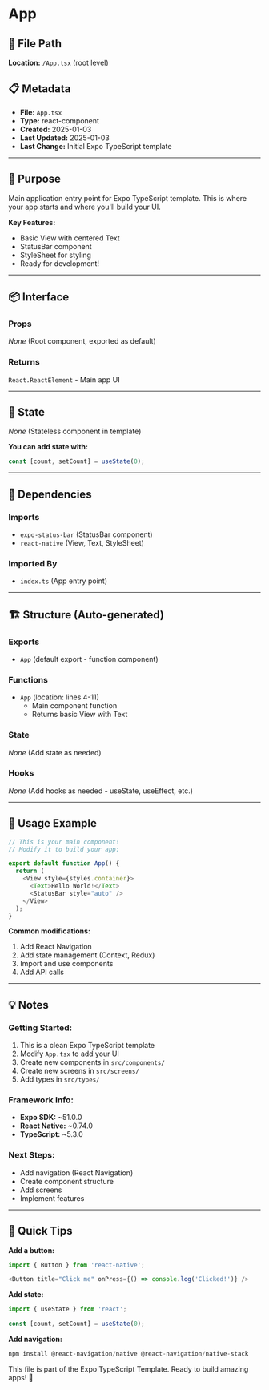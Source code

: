 # App

## 📍 File Path
**Location:** `/App.tsx` (root level)

## 📋 Metadata
- **File:** `App.tsx`
- **Type:** react-component
- **Created:** 2025-01-03
- **Last Updated:** 2025-01-03
- **Last Change:** Initial Expo TypeScript template

---

## 🎯 Purpose
Main application entry point for Expo TypeScript template. This is where your app starts and where you'll build your UI.

**Key Features:**
- Basic View with centered Text
- StatusBar component
- StyleSheet for styling
- Ready for development!

---

## 📦 Interface

### Props
*None* (Root component, exported as default)

### Returns
`React.ReactElement` - Main app UI

---

## 🔄 State
*None* (Stateless component in template)

**You can add state with:**
```typescript
const [count, setCount] = useState(0);
```

---

## 🔗 Dependencies

### Imports
- `expo-status-bar` (StatusBar component)
- `react-native` (View, Text, StyleSheet)

### Imported By
- `index.ts` (App entry point)

---

## 🏗️ Structure (Auto-generated)

### Exports
- `App` (default export - function component)

### Functions
- `App` (location: lines 4-11)
  - Main component function
  - Returns basic View with Text

### State
*None* (Add state as needed)

### Hooks
*None* (Add hooks as needed - useState, useEffect, etc.)

---

## 📝 Usage Example

```typescript
// This is your main component!
// Modify it to build your app:

export default function App() {
  return (
    <View style={styles.container}>
      <Text>Hello World!</Text>
      <StatusBar style="auto" />
    </View>
  );
}
```

**Common modifications:**
1. Add React Navigation
2. Add state management (Context, Redux)
3. Import and use components
4. Add API calls

---

## 💡 Notes

### Getting Started:
1. This is a clean Expo TypeScript template
2. Modify `App.tsx` to add your UI
3. Create new components in `src/components/`
4. Create new screens in `src/screens/`
5. Add types in `src/types/`

### Framework Info:
- **Expo SDK:** ~51.0.0
- **React Native:** ~0.74.0
- **TypeScript:** ~5.3.0

### Next Steps:
- Add navigation (React Navigation)
- Create component structure
- Add screens
- Implement features

---

## 🚀 Quick Tips

**Add a button:**
```typescript
import { Button } from 'react-native';

<Button title="Click me" onPress={() => console.log('Clicked!')} />
```

**Add state:**
```typescript
import { useState } from 'react';

const [count, setCount] = useState(0);
```

**Add navigation:**
```typescript
npm install @react-navigation/native @react-navigation/native-stack
```

This file is part of the Expo TypeScript Template.
Ready to build amazing apps! 🎉

